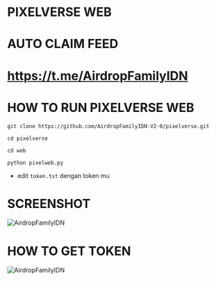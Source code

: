 # PIXELVERSE WEB
# AUTO CLAIM FEED
# https://t.me/AirdropFamilyIDN

# HOW TO RUN PIXELVERSE WEB
```
git clone https://github.com/AirdropFamilyIDN-V2-0/pixelverse.git
```
```
cd pixelverse
```
```
cd web
```
```
python pixelweb.py
```

- edit ```token.txt``` dengan token mu

# SCREENSHOT
![AirdropFamilyIDN](https://github.com/user-attachments/assets/b622e380-ac9d-4c4c-a56e-bddd486a4b8a)
# HOW TO GET TOKEN
![AirdropFamilyIDN](https://github.com/user-attachments/assets/c8b4d71e-c3be-42ae-adb0-896b9d401b23)

